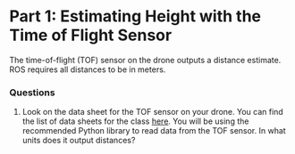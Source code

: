 # Part 1: Estimating Height with the Time of Flight Sensor

The time-of-flight (TOF) sensor on the drone outputs a distance
estimate.  ROS requires all distances to be in meters.  

### Questions
1. Look on the data sheet for the TOF sensor on your drone.  You can find the list of data sheets for the class <a href="https://ethidsc.atlassian.net/wiki/spaces/DTSKY/pages/2234515516/Datasheets">here</a>.  You will be using the recommended Python library to read data from the TOF sensor.  In what units does it output distances?

